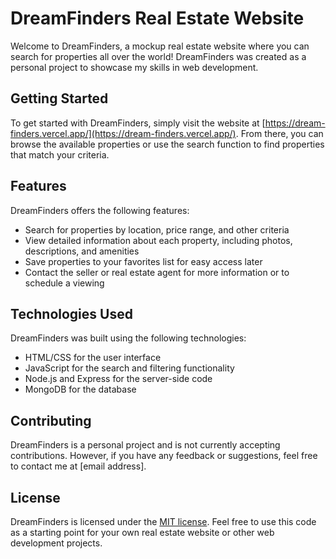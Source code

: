 # DreamFinders Real Estate Website

Welcome to DreamFinders, a mockup real estate website where you can search for properties all over the world! DreamFinders was created as a personal project to showcase my skills in web development.

## Getting Started

To get started with DreamFinders, simply visit the website at [https://dream-finders.vercel.app/](https://dream-finders.vercel.app/). From there, you can browse the available properties or use the search function to find properties that match your criteria.

## Features

DreamFinders offers the following features:

- Search for properties by location, price range, and other criteria
- View detailed information about each property, including photos, descriptions, and amenities
- Save properties to your favorites list for easy access later
- Contact the seller or real estate agent for more information or to schedule a viewing

## Technologies Used

DreamFinders was built using the following technologies:

- HTML/CSS for the user interface
- JavaScript for the search and filtering functionality
- Node.js and Express for the server-side code
- MongoDB for the database

## Contributing

DreamFinders is a personal project and is not currently accepting contributions. However, if you have any feedback or suggestions, feel free to contact me at [email address].

## License

DreamFinders is licensed under the [MIT license](https://opensource.org/licenses/MIT). Feel free to use this code as a starting point for your own real estate website or other web development projects.

